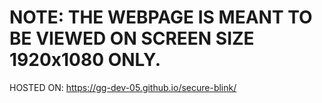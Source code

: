 # NOTE: THE WEBPAGE IS MEANT TO BE VIEWED ON SCREEN SIZE 1920x1080 ONLY.  
HOSTED ON: https://gg-dev-05.github.io/secure-blink/
